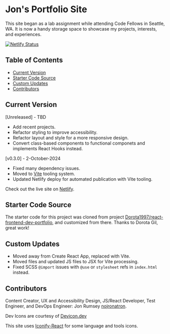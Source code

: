 # Jon's Portfolio Site #

This site began as a lab assignment while attending Code Fellows in Seattle, WA. It is now a handy storage space to showcase my projects, interests, and experiences.

[![Netlify Status](https://api.netlify.com/api/v1/badges/79c5e328-bd0c-4214-840d-89c6e19b230f/deploy-status)](https://app.netlify.com/sites/portfolio-jon-rumsey/deploys)

## Table of Contents ##

- [Current Version](#current-version)
- [Starter Code Source](#starter-code-source)
- [Custom Updates](#custom-updates)
- [Contributors](#contributors)

## Current Version ##

[Unreleased] - TBD

- Add recent projects.
- Refactor styling to improve accessibility.
- Refactor layout and style for a more responsive design.
- Convert class-based components to functional componets and implements React Hooks instead.

[v0.3.0] - 2-October-2024

- Fixed many dependency issues.
- Moved to [Vite](https://vitejs.dev/) tooling system.
- Updated Netlify deploy for automated publication with Vite tooling.

Check out the live site on [Netlify](https://portfolio-jon-rumsey.netlify.app).

## Starter Code Source ##

The starter code for this project was cloned from project [Dorota1997/react-frontend-dev-portfolio](https://github.com/Dorota1997/react-frontend-dev-portfolio), and customized from there. Thanks to Dorota Gil, great work!

## Custom Updates ##

- Moved away from Create React App, replaced with Vite.
- Moved files and updated JS files to JSX for Vite processing.
- Fixed SCSS `@import` issues with `@use` or `stylesheet` refs in `index.html` instead.

## Contributors ##

Content Creator, UX and Accessibility Design, JS/React Developer, Test Engineer, and DevOps Engineer: Jon Rumsey [nojronatron](https://github.com/nojronatron).

Dev Icons are courtesy of [Devicon.dev](https://devicon.dev)

This site uses [Iconify-React](https://iconify.design/) for some language and tools icons.
